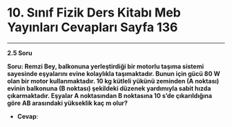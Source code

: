 # 10. Sınıf Fizik Ders Kitabı Meb Yayınları Cevapları Sayfa 136

---

**2.5 Soru**

**Soru: Remzi Bey, balkonuna yerleştirdiği bir motorlu taşıma sistemi sayesinde eşyalarını evine kolaylıkla taşımaktadır. Bunun için gücü 80 W olan bir motor kullanmaktadır. 10 kg kütleli yükünü zeminden (A noktası) evinin balkonuna (B noktası) şekildeki düzenek yardımıyla sabit hızda çıkarmaktadır. Eşyalar A noktasından B noktasına 10 s’de çıkarıldığına göre AB arasındaki yükseklik kaç m olur?**

-   **Cevap**: